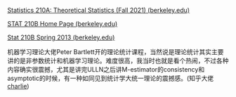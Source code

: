 [Statistics 210A: Theoretical Statistics (Fall 2021) (berkeley.edu)](https://www.stat.berkeley.edu/~wfithian/courses/stat210a/)

[STAT 210B Home Page (berkeley.edu)](https://www.stat.berkeley.edu/~mjwain/stat210b/)

[Stat 210B Spring 2013 (berkeley.edu)](https://www.stat.berkeley.edu/~bartlett/courses/2013spring-stat210b/)

机器学习理论大佬Peter Bartlett开的理论统计课程，当然说是理论统计其实主要讲的是非参数统计和机器学习理论。难度很高，我当时也就是看个热闹，不过各种内容确实很震撼，尤其是讲完ULLN之后讲M-estimator的consistency和asymptotic的时候，有一种如同见到统计学大统一理论的震撼感。(知乎大佬[charlie](https://www.zhihu.com/people/charlie-46-28))


